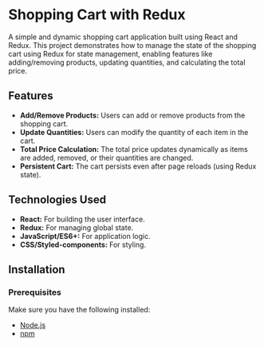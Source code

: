 # Shopping Cart with Redux

A simple and dynamic shopping cart application built using React and Redux. This project demonstrates how to manage the state of the shopping cart using Redux for state management, enabling features like adding/removing products, updating quantities, and calculating the total price.

## Features
- **Add/Remove Products:** Users can add or remove products from the shopping cart.
- **Update Quantities:** Users can modify the quantity of each item in the cart.
- **Total Price Calculation:** The total price updates dynamically as items are added, removed, or their quantities are changed.
- **Persistent Cart:** The cart persists even after page reloads (using Redux state).

## Technologies Used
- **React:** For building the user interface.
- **Redux:** For managing global state.
- **JavaScript/ES6+:** For application logic.
- **CSS/Styled-components:** For styling.

## Installation

### Prerequisites
Make sure you have the following installed:
- [Node.js](https://nodejs.org/)
- [npm](https://www.npmjs.com/)



